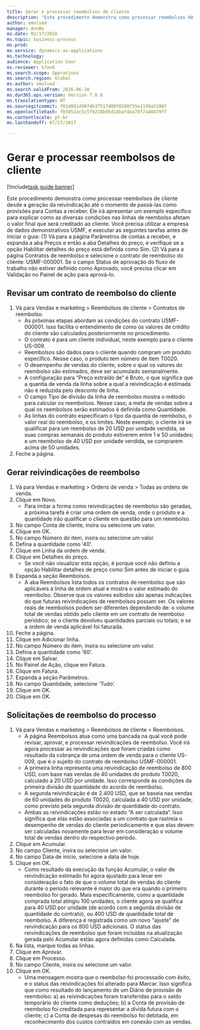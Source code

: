 ```yaml
--- 
title: Gerar e processar reembolsos de cliente
description: "Este procedimento demonstra como processar reembolsos de cliente desde a geração da reivindicação até o momento de passá-las como provisões para Contas a receber."
author: omulvad
manager: AnnBe
ms.date: 02/17/2016
ms.topic: business-process
ms.prod: 
ms.service: dynamics-ax-applications
ms.technology: 
audience: Application User
ms.reviewer: kfend
ms.search.scope: Operations
ms.search.region: Global
ms.author: omulvad
ms.search.validFrom: 2016-06-30
ms.dyn365.ops.version: Version 7.0.0
ms.translationtype: HT
ms.sourcegitcommit: f01d88149074b37517d00f03d8f55e1199a5198f
ms.openlocfilehash: fb5053ac5c5f9218b95d14baf4ea78f7a40479ff
ms.contentlocale: pt-br
ms.lasthandoff: 07/27/2017

---
```

# <a name="generate-and-process-customer-rebates"></a>Gerar e processar reembolsos de cliente

[!include[task guide banner](../../includes/task-guide-banner.md)]

Este procedimento demonstra como processar reembolsos de cliente desde a geração da reivindicação até o momento de passá-las como provisões para Contas a receber. Ele irá apresentar um exemplo específico para explicar como as diversas condições nas linhas de reembolso afetam o valor final que será creditado ao cliente. Você precisa utilizar a empresa de dados demonstrativos USMF, e executar as seguintes tarefas antes de iniciar o guia: (1) Vá para a página Parâmetros de contas a receber, e expanda a aba Preços e então a aba Detalhes do preço, e verifique se a opção Habilitar detalhes do preço está definida como Sim. (2) Vá para a página Contratos de reembolso e selecione o contrato de reembolso do cliente: USMF-000001. Se o campo Status de aprovação do fluxo de trabalho não estiver definido como Aprovado, você precisa clicar em Validação no Painel de ação para aprová-lo.


## <a name="review-a-customer-rebate-agreement"></a>Revisar um contrato de reembolso do cliente
1. Vá para Vendas e marketing > Reembolsos de cliente > Contratos de reembolso.
    * As próximas etapas abordam as condições do contrato USMF-000001. Isso facilita o entendimento de como os valores de crédito do cliente são calculados posteriormente no procedimento.  
    * O contrato é para um cliente individual, neste exemplo para o cliente US-009.  
    * Reembolsos são dados para o cliente quando compram um produto específico. Nesse caso, o produto tem número de item T0020.   
    * O desempenho de vendas do cliente, sobre o qual os valores do reembolso são estimados, deve ser acumulado semanalmente.  
    * A configuração para “Preço extraído de“ é Bruto, o que significa que a quantia de venda da linha sobre a qual a reivindicação é estimada não é reduzida pelo desconto de linha.  
    * O campo Tipo de divisão da linha de reembolso mostra o método para calcular os reembolsos. Nesse caso, a meta de vendas sobre a qual os reembolsos serão estimados é definida como Quantidade.   
    * As linhas do contrato especificam o tipo da quantia de reembolso, o valor real do reembolso, e os limites. Neste exemplo, o cliente irá se qualificar para um reembolso de 20 USD por unidade vendida, se suas compras semanais do produto estiverem entre 1 e 50 unidades; e um reembolso de 40 USD por unidade vendida, se comprarem acima de 50 unidades.  
2. Feche a página.

## <a name="generate-rebate-claims"></a>Gerar reivindicações de reembolso
1. Vá para Vendas e marketing > Ordens de venda > Todas as ordens de venda.
2. Clique em Novo.
    * Para imitar a forma como reivindicações de reembolso são geradas, a próxima tarefa é criar uma ordem de venda, onde o produto e a quantidade irão qualificar o cliente em questão para um reembolso.  
3. No campo Conta de cliente, insira ou selecione um valor.
4. Clique em OK.
5. No campo Número do item, insira ou selecione um valor.
6. Defina a quantidade como '40'.
7. Clique em Linha da ordem de venda.
8. Clique em Detalhes do preço.
    * Se você não visualizar esta opção, é porque você não definiu a opção Habilitar detalhes de preço como Sim antes de iniciar o guia.  
9. Expanda a seção Reembolsos.
    * A aba Reembolsos lista todos os contratos de reembolso que são aplicáveis à linha de ordem atual e mostra o valor estimado do reembolso. Observe que os valores exibidos são apenas indicações do que futuras reivindicações de reembolsos possam ser. Os valores reais de reembolsos podem ser diferentes dependendo de: o volume total de vendas obtido pelo cliente em um contrato de reembolso periódico; se o cliente devolveu quantidades parciais ou totais; e se a ordem de venda aplicável foi faturada.  
10. Feche a página.
11. Clique em Adicionar linha.
12. No campo Número do item, insira ou selecione um valor.
13. Defina a quantidade como '60'.
14. Clique em Salvar.
15. No Painel de Ação, clique em Fatura.
16. Clique em Fatura.
17. Expanda a seção Parâmetros.
18. No campo Quantidade, selecione 'Tudo'.
19. Clique em OK.
20. Clique em OK.

## <a name="process-rebate-claims"></a>Solicitações de reembolso do processo
1. Vá para Vendas e marketing > Reembolsos de cliente > Reembolsos.
    * A página Reembolsos atua como uma bancada na qual você pode revisar, aprovar, e processar reivindicações de reembolso. Você irá agora processar as reivindicações que foram criadas como resultado da cobrança de uma ordem de venda para o cliente US-009, que é o sujeito do contrato de reembolso USMF-000001.   
    * A primeira linha representa uma reivindicação de reembolso de 800 USD, com base nas vendas de 40 unidades do produto T0020, calculado a 20 USD por unidade. Isso corresponde às condições da primeira divisão de quantidade do acordo de reembolso.  
    * A segunda reivindicação é de 2.400 USD, que se baseia nas vendas de 60 unidades do produto T0020, calculada a 40 USD por unidade, como previsto pela segunda divisão de quantidade do contrato.  
    * Ambas as reivindicações estão no estado “A ser calculada“. Isso significa que elas estão associadas a um contrato que rastreia o desempenho de vendas do cliente periodicamente e que elas devem ser calculadas novamente para levar em consideração o volume total de vendas dentro do respectivo período.   
2. Clique em Acumular.
3. No campo Cliente, insira ou selecione um valor.
4. No campo Data de início, selecione a data de hoje.
5. Clique em OK.
    * Como resultado da execução da função Acumular, o valor de reivindicação estimado foi agora ajustado para levar em consideração o fato de que o volume total de vendas do cliente durante o período relevante é maior do que era quando o primeiro reembolso foi gerado. Mais especificamente, como a quantidade comprada total atingiu 100 unidades, o cliente agora se qualifica para 40 USD por unidade (de acordo com a segunda divisão de quantidade do contrato), ou 400 USD de quantidade total de reembolso. A diferença é registrada como um novo "ajuste" de reivindicação para os 800 USD adicionais. O status das reivindicações de reembolso que foram incluídas na atualização gerada pelo Acumular estão agora definidas como Calculada.   
6. Na lista, marque todas as linhas.
7. Clique em Aprovar.
8. Clique em Processo.
9. No campo Cliente, insira ou selecione um valor.
10. Clique em OK.
    * Uma mensagem mostra que o reembolso foi processado com êxito, e o status das reivindicações foi alterado para Marcar. Isso significa que como resultado do lançamento de um Diário de provisão de reembolso: a) as reivindicações foram transferidas para o saldo temporário do cliente como deduções; b) a Conta de provisão de reembolso foi creditada para representar a dívida futura com o cliente; c) a Conta de despesas do reembolso foi debitada, em reconhecimento dos custos contraídos em conexão com as vendas.   


